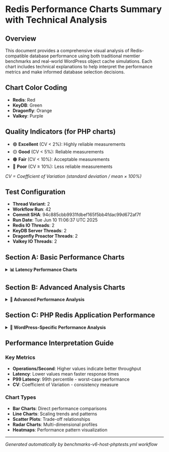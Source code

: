 # Redis Performance Charts Summary with Technical Analysis

## Overview
This document provides a comprehensive visual analysis of Redis-compatible database performance using both traditional memtier benchmarks and real-world WordPress object cache simulations. Each chart includes technical explanations to help interpret the performance metrics and make informed database selection decisions.

## Chart Color Coding
- **Redis**: Red
- **KeyDB**: Green
- **Dragonfly**: Orange
- **Valkey**: Purple

## Quality Indicators (for PHP charts)
- 🟢 **Excellent** (CV < 2%): Highly reliable measurements
- 🟡 **Good** (CV < 5%): Reliable measurements
- 🟠 **Fair** (CV < 10%): Acceptable measurements
- 🔴 **Poor** (CV ≥ 10%): Less reliable measurements

*CV = Coefficient of Variation (standard deviation / mean × 100%)*

## Test Configuration
- **Thread Variant**: 2
- **Workflow Run**: 42
- **Commit SHA**: 94c885cbb9931fdbef165f5bb4fdac99d672af7f
- **Run Date**: Tue Jun 10 11:06:37 UTC 2025
- **Redis IO Threads**: 2
- **KeyDB Server Threads**: 2
- **Dragonfly Proactor Threads**: 2
- **Valkey IO Threads**: 2

## Section A: Basic Performance Charts

<details>
<summary><strong>📊 Latency Performance Charts</strong></summary>

### Average Latency Charts


#### nonTLS AVG Latency
**Average latency** for Sets, Gets, and Totals operations across thread counts. Shows typical response time performance under different workloads. Lower values indicate better user experience and more responsive database operations.

![nonTLS AVG Latency](latency-nonTLS-avg-single.png)


#### nonTLS P50 Latency
**Median (P50) latency** representing typical user experience - 50% of operations complete faster than this value. Critical for understanding real-world performance expectations and user experience consistency.

![nonTLS P50 Latency](latency-nonTLS-p50-single.png)


#### nonTLS P99 Latency
**P99 latency** showing worst-case performance for 99% of operations. Higher P99 values indicate inconsistent performance or tail latency issues that can severely impact user experience during peak loads.

![nonTLS P99 Latency](latency-nonTLS-p99-single.png)


#### TLS AVG Latency
**Average latency** for Sets, Gets, and Totals operations across thread counts. Shows typical response time performance under different workloads. Lower values indicate better user experience and more responsive database operations.

![TLS AVG Latency](latency-TLS-avg-single.png)


#### TLS P50 Latency
**Median (P50) latency** representing typical user experience - 50% of operations complete faster than this value. Critical for understanding real-world performance expectations and user experience consistency.

![TLS P50 Latency](latency-TLS-p50-single.png)


#### TLS P99 Latency
**P99 latency** showing worst-case performance for 99% of operations. Higher P99 values indicate inconsistent performance or tail latency issues that can severely impact user experience during peak loads.

![TLS P99 Latency](latency-TLS-p99-single.png)


### Throughput Performance Charts


#### nonTLS Operations per Second
**Operations per second** for Sets, Gets, and Totals across thread configurations. Measures raw throughput capacity and scalability characteristics of each database. Higher values indicate better performance and ability to handle concurrent workloads.

![nonTLS Throughput](ops-nonTLS-single.png)


#### TLS Operations per Second
**Operations per second** for Sets, Gets, and Totals across thread configurations. Measures raw throughput capacity and scalability characteristics of each database. Higher values indicate better performance and ability to handle concurrent workloads.

![TLS Throughput](ops-TLS-single.png)


</details>

## Section B: Advanced Analysis Charts

<details>
<summary><strong>🔬 Advanced Performance Analysis</strong></summary>

### Database Comparison Charts


### Advanced Charts

*Advanced performance analysis charts are generated automatically.*
*The following charts may be available depending on test configuration:*

#### Non-TLS Performance Comparison
Side-by-side comparison of database performance

![Non-TLS Performance Comparison](advcharts-comparison.png)

#### TLS Performance Comparison
Side-by-side comparison with TLS encryption

![TLS Performance Comparison](advcharts-comparison-tls.png)

#### TLS vs Non-TLS Impact
Stacked view showing TLS overhead

![TLS vs Non-TLS Impact](advcharts-comparison-stack.png)

#### Non-TLS Scaling Analysis
Performance scaling across thread counts

![Non-TLS Scaling Analysis](advcharts-scaling.png)

#### TLS Scaling Analysis
TLS performance scaling patterns

![TLS Scaling Analysis](advcharts-scaling-tls.png)

#### Non-TLS Trade-off Analysis
Latency vs throughput relationships

![Non-TLS Trade-off Analysis](advcharts-tradeoff.png)

#### TLS Trade-off Analysis
TLS latency vs throughput trade-offs

![TLS Trade-off Analysis](advcharts-tradeoff-tls.png)

#### Non-TLS Cache Efficiency
Cache hit rates and performance

![Non-TLS Cache Efficiency](advcharts-cache.png)

#### TLS Cache Efficiency
TLS cache performance analysis

![TLS Cache Efficiency](advcharts-cache-tls.png)

#### Non-TLS Latency Distribution
Average vs P99 latency trends

![Non-TLS Latency Distribution](advcharts-latency-dist.png)

#### TLS Latency Distribution
TLS latency consistency analysis

![TLS Latency Distribution](advcharts-latency-dist-tls.png)

#### Non-TLS Performance Radar
Multi-dimensional performance profiles

![Non-TLS Performance Radar](advcharts-radar.png)

#### TLS Performance Radar
TLS performance across dimensions

![TLS Performance Radar](advcharts-radar-tls.png)

#### Non-TLS Performance Heatmap
Performance matrix visualization

![Non-TLS Performance Heatmap](advcharts-heatmap.png)

#### TLS Performance Heatmap
TLS performance patterns

![TLS Performance Heatmap](advcharts-heatmap-tls.png)


</details>

## Section C: PHP Redis Application Performance

<details>
<summary><strong>🐘 WordPress-Specific Performance Analysis</strong></summary>

#### Statistical Performance
WordPress-specific performance with quality indicators

![Statistical Performance](php_redis_statistical_performance.png)

#### Measurement Reliability
Coefficient of variation and quality analysis

![Measurement Reliability](php_redis_measurement_reliability.png)

#### Iteration Variance
Performance consistency across test runs

![Iteration Variance](php_redis_iteration_variance.png)

#### Confidence Intervals
Statistical significance analysis

![Confidence Intervals](php_redis_confidence_intervals.png)

#### Implementation Comparison
PHPRedis vs Predis comparison

![Implementation Comparison](php_redis_implementation_comparison.png)

#### Non-TLS Implementation Comparison
Pure performance comparison

![Non-TLS Implementation Comparison](php_redis_implementation_comparison_non_tls.png)

#### TLS Implementation Comparison
TLS reliability comparison

![TLS Implementation Comparison](php_redis_implementation_comparison_tls.png)

#### TLS Reliability Analysis
TLS success rates and stability

![TLS Reliability Analysis](php_redis_tls_reliability_analysis.png)

#### Statistical Comparison
Implementation reliability metrics

![Statistical Comparison](php_redis_statistical_comparison.png)


</details>

## Performance Interpretation Guide

### Key Metrics
- **Operations/Second**: Higher values indicate better throughput
- **Latency**: Lower values mean faster response times
- **P99 Latency**: 99th percentile - worst-case performance
- **CV**: Coefficient of Variation - consistency measure

### Chart Types
- **Bar Charts**: Direct performance comparisons
- **Line Charts**: Scaling trends and patterns
- **Scatter Plots**: Trade-off relationships
- **Radar Charts**: Multi-dimensional profiles
- **Heatmaps**: Performance pattern visualization

---
*Generated automatically by benchmarks-v6-host-phptests.yml workflow*
